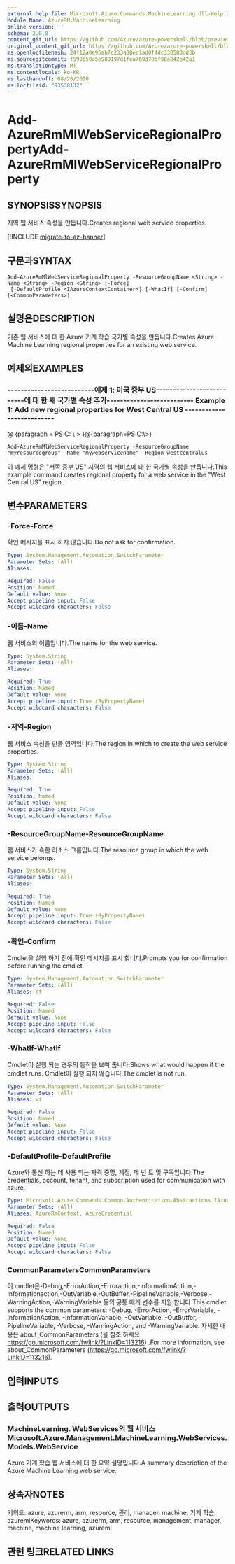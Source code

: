 ```yaml
---
external help file: Microsoft.Azure.Commands.MachineLearning.dll-Help.xml
Module Name: AzureRM.MachineLearning
online version: ''
schema: 2.0.0
content_git_url: https://github.com/Azure/azure-powershell/blob/preview/src/ResourceManager/MachineLearning/Commands.MachineLearning/help/Add-AzureRmMlWebServiceRegionalProperty.md
original_content_git_url: https://github.com/Azure/azure-powershell/blob/preview/src/ResourceManager/MachineLearning/Commands.MachineLearning/help/Add-AzureRmMlWebServiceRegionalProperty.md
ms.openlocfilehash: 24f12a0e95ab7c233a08ec1ad0f4dc330583dd3b
ms.sourcegitcommit: f599b50d5e980197d1fca769378df90a842b42a1
ms.translationtype: MT
ms.contentlocale: ko-KR
ms.lasthandoff: 08/20/2020
ms.locfileid: "93538132"
---
```

# <span data-ttu-id="21515-101">Add-AzureRmMlWebServiceRegionalProperty</span><span class="sxs-lookup"><span data-stu-id="21515-101">Add-AzureRmMlWebServiceRegionalProperty</span></span>

## <span data-ttu-id="21515-102">SYNOPSIS</span><span class="sxs-lookup"><span data-stu-id="21515-102">SYNOPSIS</span></span>
<span data-ttu-id="21515-103">지역 웹 서비스 속성을 만듭니다.</span><span class="sxs-lookup"><span data-stu-id="21515-103">Creates regional web service properties.</span></span>

[!INCLUDE [migrate-to-az-banner](../../includes/migrate-to-az-banner.md)]

## <span data-ttu-id="21515-104">구문과</span><span class="sxs-lookup"><span data-stu-id="21515-104">SYNTAX</span></span>

```
Add-AzureRmMlWebServiceRegionalProperty -ResourceGroupName <String> -Name <String> -Region <String> [-Force]
 [-DefaultProfile <IAzureContextContainer>] [-WhatIf] [-Confirm] [<CommonParameters>]
```

## <span data-ttu-id="21515-105">설명은</span><span class="sxs-lookup"><span data-stu-id="21515-105">DESCRIPTION</span></span>
<span data-ttu-id="21515-106">기존 웹 서비스에 대 한 Azure 기계 학습 국가별 속성을 만듭니다.</span><span class="sxs-lookup"><span data-stu-id="21515-106">Creates Azure Machine Learning regional properties for an existing web service.</span></span>

## <span data-ttu-id="21515-107">예제의</span><span class="sxs-lookup"><span data-stu-id="21515-107">EXAMPLES</span></span>

### <span data-ttu-id="21515-108">--------------------------예제 1: 미국 중부 US--------------------------에 대 한 새 국가별 속성 추가</span><span class="sxs-lookup"><span data-stu-id="21515-108">--------------------------  Example 1: Add new regional properties for West Central US  --------------------------</span></span>
<span data-ttu-id="21515-109">@ {paragraph = PS C: \\ \> }</span><span class="sxs-lookup"><span data-stu-id="21515-109">@{paragraph=PS C:\\\>}</span></span>



```
Add-AzureRmMlWebServiceRegionalProperty -ResourceGroupName "myresourcegroup" -Name "mywebservicename" -Region westcentralus
```

<span data-ttu-id="21515-110">이 예제 명령은 "서쪽 중부 US" 지역의 웹 서비스에 대 한 국가별 속성을 만듭니다.</span><span class="sxs-lookup"><span data-stu-id="21515-110">This example command creates regional property for a  web service in the "West Central US" region.</span></span>

## <span data-ttu-id="21515-111">변수</span><span class="sxs-lookup"><span data-stu-id="21515-111">PARAMETERS</span></span>

### <span data-ttu-id="21515-112">-Force</span><span class="sxs-lookup"><span data-stu-id="21515-112">-Force</span></span>
<span data-ttu-id="21515-113">확인 메시지를 표시 하지 않습니다.</span><span class="sxs-lookup"><span data-stu-id="21515-113">Do not ask for confirmation.</span></span>

```yaml
Type: System.Management.Automation.SwitchParameter
Parameter Sets: (All)
Aliases: 

Required: False
Position: Named
Default value: None
Accept pipeline input: False
Accept wildcard characters: False
```

### <span data-ttu-id="21515-114">-이름</span><span class="sxs-lookup"><span data-stu-id="21515-114">-Name</span></span>
<span data-ttu-id="21515-115">웹 서비스의 이름입니다.</span><span class="sxs-lookup"><span data-stu-id="21515-115">The name for the web service.</span></span>

```yaml
Type: System.String
Parameter Sets: (All)
Aliases: 

Required: True
Position: Named
Default value: None
Accept pipeline input: True (ByPropertyName)
Accept wildcard characters: False
```

### <span data-ttu-id="21515-116">-지역</span><span class="sxs-lookup"><span data-stu-id="21515-116">-Region</span></span>
<span data-ttu-id="21515-117">웹 서비스 속성을 만들 영역입니다.</span><span class="sxs-lookup"><span data-stu-id="21515-117">The region in which to create the web service properties.</span></span>

```yaml
Type: System.String
Parameter Sets: (All)
Aliases: 

Required: True
Position: Named
Default value: None
Accept pipeline input: False
Accept wildcard characters: False
```

### <span data-ttu-id="21515-118">-ResourceGroupName</span><span class="sxs-lookup"><span data-stu-id="21515-118">-ResourceGroupName</span></span>
<span data-ttu-id="21515-119">웹 서비스가 속한 리소스 그룹입니다.</span><span class="sxs-lookup"><span data-stu-id="21515-119">The resource group in which the web service belongs.</span></span>

```yaml
Type: System.String
Parameter Sets: (All)
Aliases: 

Required: True
Position: Named
Default value: None
Accept pipeline input: True (ByPropertyName)
Accept wildcard characters: False
```

### <span data-ttu-id="21515-120">-확인</span><span class="sxs-lookup"><span data-stu-id="21515-120">-Confirm</span></span>
<span data-ttu-id="21515-121">Cmdlet을 실행 하기 전에 확인 메시지를 표시 합니다.</span><span class="sxs-lookup"><span data-stu-id="21515-121">Prompts you for confirmation before running the cmdlet.</span></span>

```yaml
Type: System.Management.Automation.SwitchParameter
Parameter Sets: (All)
Aliases: cf

Required: False
Position: Named
Default value: None
Accept pipeline input: False
Accept wildcard characters: False
```

### <span data-ttu-id="21515-122">-WhatIf</span><span class="sxs-lookup"><span data-stu-id="21515-122">-WhatIf</span></span>
<span data-ttu-id="21515-123">Cmdlet이 실행 되는 경우의 동작을 보여 줍니다.</span><span class="sxs-lookup"><span data-stu-id="21515-123">Shows what would happen if the cmdlet runs.</span></span>
<span data-ttu-id="21515-124">Cmdlet이 실행 되지 않습니다.</span><span class="sxs-lookup"><span data-stu-id="21515-124">The cmdlet is not run.</span></span>

```yaml
Type: System.Management.Automation.SwitchParameter
Parameter Sets: (All)
Aliases: wi

Required: False
Position: Named
Default value: None
Accept pipeline input: False
Accept wildcard characters: False
```

### <span data-ttu-id="21515-125">-DefaultProfile</span><span class="sxs-lookup"><span data-stu-id="21515-125">-DefaultProfile</span></span>
<span data-ttu-id="21515-126">Azure와 통신 하는 데 사용 되는 자격 증명, 계정, 테 넌 트 및 구독입니다.</span><span class="sxs-lookup"><span data-stu-id="21515-126">The credentials, account, tenant, and subscription used for communication with azure.</span></span>

```yaml
Type: Microsoft.Azure.Commands.Common.Authentication.Abstractions.IAzureContextContainer
Parameter Sets: (All)
Aliases: AzureRmContext, AzureCredential

Required: False
Position: Named
Default value: None
Accept pipeline input: False
Accept wildcard characters: False
```

### <span data-ttu-id="21515-127">CommonParameters</span><span class="sxs-lookup"><span data-stu-id="21515-127">CommonParameters</span></span>
<span data-ttu-id="21515-128">이 cmdlet은-Debug,-ErrorAction,-Erroraction,-InformationAction,-Informationaction,-OutVariable,-OutBuffer,-PipelineVariable,-Verbose,-WarningAction,-WarningVariable 등의 공통 매개 변수를 지원 합니다.</span><span class="sxs-lookup"><span data-stu-id="21515-128">This cmdlet supports the common parameters: -Debug, -ErrorAction, -ErrorVariable, -InformationAction, -InformationVariable, -OutVariable, -OutBuffer, -PipelineVariable, -Verbose, -WarningAction, and -WarningVariable.</span></span> <span data-ttu-id="21515-129">자세한 내용은 about_CommonParameters (을 참조 하세요 https://go.microsoft.com/fwlink/?LinkID=113216) .</span><span class="sxs-lookup"><span data-stu-id="21515-129">For more information, see about_CommonParameters (https://go.microsoft.com/fwlink/?LinkID=113216).</span></span>

## <span data-ttu-id="21515-130">입력</span><span class="sxs-lookup"><span data-stu-id="21515-130">INPUTS</span></span>

## <span data-ttu-id="21515-131">출력</span><span class="sxs-lookup"><span data-stu-id="21515-131">OUTPUTS</span></span>

### <span data-ttu-id="21515-132">MachineLearning. WebServices의 웹 서비스</span><span class="sxs-lookup"><span data-stu-id="21515-132">Microsoft.Azure.Management.MachineLearning.WebServices.Models.WebService</span></span>
<span data-ttu-id="21515-133">Azure 기계 학습 웹 서비스에 대 한 요약 설명입니다.</span><span class="sxs-lookup"><span data-stu-id="21515-133">A summary description of the Azure Machine Learning web service.</span></span>

## <span data-ttu-id="21515-134">상속자</span><span class="sxs-lookup"><span data-stu-id="21515-134">NOTES</span></span>
<span data-ttu-id="21515-135">키워드: azure, azurerm, arm, resource, 관리, manager, machine, 기계 학습, azureml</span><span class="sxs-lookup"><span data-stu-id="21515-135">Keywords: azure, azurerm, arm, resource, management, manager, machine, machine learning, azureml</span></span>

## <span data-ttu-id="21515-136">관련 링크</span><span class="sxs-lookup"><span data-stu-id="21515-136">RELATED LINKS</span></span>

